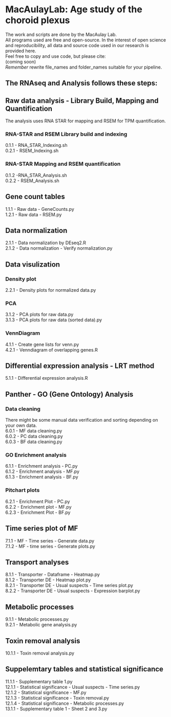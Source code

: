 # MacAulayLab: Age study of the choroid plexus
The work and scripts are done by the MacAulay Lab.\
All programs used are free and open-source.
In the interest of open science and reproducibility, all data and source code used in our research is provided here.\
Feel free to copy and use code, but please cite:\
(coming soon) \
*Remember* rewrite file_names and folder_names suitable for your pipeline.

## The RNAseq and Analysis follows these steps:
## Raw data analysis - Library Build, Mapping and Quantification ##
The analysis uses RNA STAR for mapping and RSEM for TPM quantification.
### RNA-STAR and RSEM Library build and indexing ###

0.1.1 - RNA_STAR_Indexing.sh \
0.2.1 - RSEM_Indexing.sh

### RNA-STAR Mapping and RSEM quantification ###

0.1.2 -RNA_STAR_Analysis.sh \
0.2.2 - RSEM_Analysis.sh

## Gene count tables ##
1.1.1 - Raw data - GeneCounts.py \
1.2.1 - Raw data - RSEM.py
## Data normalization ##
2.1.1 - Data normalization by DEseq2.R \
2.1.2 - Data normalization - Verify normalization.py

## Data visulization ##
### Density plot ###
2.2.1 - Density plots for normalized data.py
### PCA ###
3.1.2 - PCA plots for raw data.py \
3.1.3 - PCA plots for raw data (sorted data).py

### VennDiagram ###
4.1.1 - Create gene lists for venn.py \
4.2.1 - Venndiagram of overlapping genes.R

## Differential expression analysis - LRT method ##
5.1.1 - Differential expression analysis.R

## Panther - GO (Gene Ontology) Analysis ##
### Data cleaning ###
There might be some manual data verification and sorting depending on your own data. \
6.0.1 - MF data cleaning.py \
6.0.2 - PC data cleaning.py \
6.0.3 - BF data cleaning.py
### GO Enrichment analysis ###
6.1.1 - Enrichment analysis - PC.py \
6.1.2 - Enrichment analysis - MF.py \
6.1.3 - Enrichment analysis - BF.py

### Pitchart plots ###
6.2.1 - Enrichment Plot - PC.py \
6.2.2 - Enrichment plot - MF.py \
6.2.3 - Enrichment Plot - BF.py

## Time series plot of MF ##
7.1.1 - MF - Time series - Generate data.py \
7.1.2 - MF - time series - Generate plots.py

## Transport analyses ##
8.1.1 - Transporter - Dataframe - Heatmap.py \
8.1.2 - Transporter DE - Heatmap plot.py \
8.2.1 - Transporter DE - Usual suspects - Time series plot.py \
8.2.2 - Transporter DE - Usual suspects -  Expression barplot.py

## Metabolic processes ##
9.1.1 - Metabolic processes.py \
9.2.1 - Metabolic gene analysis.py

## Toxin removal analysis ##
10.1.1 - Toxin removal analysis.py

## Suppelemtary tables and statistical significance ##
11.1.1 - Supplementary table 1.py \
12.1.1 - Statistical significance - Usual suspects - Time series.py \
12.1.2 - Statistical significance - MF.py \
12.1.3 - Statistical significance - Toxin removal.py \
12.1.4 - Statistical significance - Metabolic processes.py \
13.1.1 - Supplementary table 1 - Sheet 2 and 3.py
